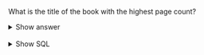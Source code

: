 ﻿What is the title of the book with the highest page count?

<details>
<summary>Show answer</summary>

Oathbringer (The Stormlight Archive,  #3)

</details>

<br/>

<details>
<summary>Show SQL</summary>

```sql
SELECT title
FROM book
WHERE page_count = (
    SELECT MAX(page_count)
    FROM book);
```

</details>

